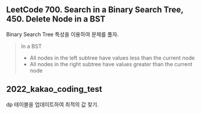 ## LeetCode 700. Search in a Binary Search Tree, 450. Delete Node in a BST

Binary Search Tree 특성을 이용하여 문제를 풀자.

> In a BST
> - All nodes in the left subtree have values less than the current node
> - All nodes in the right subtree have values greater than the current node

## 2022_kakao_coding_test
dp 테이블을 업데이트하여 최적의 값 찾기.